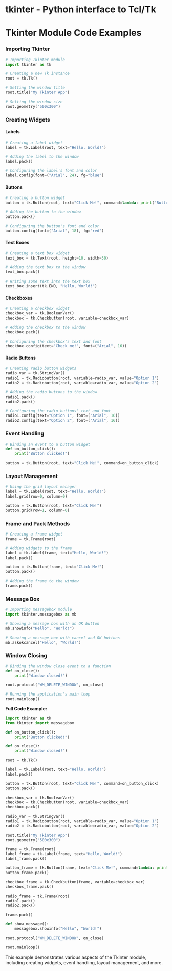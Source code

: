 # tkinter - Python interface to Tcl/Tk

**Tkinter Module Code Examples**
=====================================

### Importing Tkinter

```python
# Importing Tkinter module
import tkinter as tk

# Creating a new Tk instance
root = tk.Tk()

# Setting the window title
root.title("My Tkinter App")

# Setting the window size
root.geometry("500x300")
```

### Creating Widgets

#### Labels

```python
# Creating a label widget
label = tk.Label(root, text="Hello, World!")

# Adding the label to the window
label.pack()

# Configuring the label's font and color
label.config(font=("Arial", 24), fg="blue")
```

#### Buttons

```python
# Creating a button widget
button = tk.Button(root, text="Click Me!", command=lambda: print("Button clicked!"))

# Adding the button to the window
button.pack()

# Configuring the button's font and color
button.config(font=("Arial", 18), fg="red")
```

#### Text Boxes

```python
# Creating a text box widget
text_box = tk.Text(root, height=10, width=30)

# Adding the text box to the window
text_box.pack()

# Writing some text into the text box
text_box.insert(tk.END, "Hello, World!")
```

#### Checkboxes

```python
# Creating a checkbox widget
checkbox_var = tk.BooleanVar()
checkbox = tk.Checkbutton(root, variable=checkbox_var)

# Adding the checkbox to the window
checkbox.pack()

# Configuring the checkbox's text and font
checkbox.config(text="Check me!", font=("Arial", 16))
```

#### Radio Buttons

```python
# Creating radio button widgets
radio_var = tk.StringVar()
radio1 = tk.Radiobutton(root, variable=radio_var, value="Option 1")
radio2 = tk.Radiobutton(root, variable=radio_var, value="Option 2")

# Adding the radio buttons to the window
radio1.pack()
radio2.pack()

# Configuring the radio buttons' text and font
radio1.config(text="Option 1", font=("Arial", 16))
radio2.config(text="Option 2", font=("Arial", 16))
```

### Event Handling

```python
# Binding an event to a button widget
def on_button_click():
    print("Button clicked!")

button = tk.Button(root, text="Click Me!", command=on_button_click)
```

### Layout Management

```python
# Using the grid layout manager
label = tk.Label(root, text="Hello, World!")
label.grid(row=0, column=0)

button = tk.Button(root, text="Click Me!")
button.grid(row=1, column=0)
```

### Frame and Pack Methods

```python
# Creating a frame widget
frame = tk.Frame(root)

# Adding widgets to the frame
label = tk.Label(frame, text="Hello, World!")
label.pack()

button = tk.Button(frame, text="Click Me!")
button.pack()

# Adding the frame to the window
frame.pack()
```

### Message Box

```python
# Importing messagebox module
import tkinter.messagebox as mb

# Showing a message box with an OK button
mb.showinfo("Hello", "World!")

# Showing a message box with cancel and OK buttons
mb.askokcancel("Hello", "World!")
```

### Window Closing

```python
# Binding the window close event to a function
def on_close():
    print("Window closed!")

root.protocol("WM_DELETE_WINDOW", on_close)

# Running the application's main loop
root.mainloop()
```

**Full Code Example:**

```python
import tkinter as tk
from tkinter import messagebox

def on_button_click():
    print("Button clicked!")

def on_close():
    print("Window closed!")

root = tk.Tk()

label = tk.Label(root, text="Hello, World!")
label.pack()

button = tk.Button(root, text="Click Me!", command=on_button_click)
button.pack()

checkbox_var = tk.BooleanVar()
checkbox = tk.Checkbutton(root, variable=checkbox_var)
checkbox.pack()

radio_var = tk.StringVar()
radio1 = tk.Radiobutton(root, variable=radio_var, value="Option 1")
radio2 = tk.Radiobutton(root, variable=radio_var, value="Option 2")

root.title("My Tkinter App")
root.geometry("500x300")

frame = tk.Frame(root)
label_frame = tk.Label(frame, text="Hello, World!")
label_frame.pack()

button_frame = tk.Button(frame, text="Click Me!", command=lambda: print("Button clicked!"))
button_frame.pack()

checkbox_frame = tk.Checkbutton(frame, variable=checkbox_var)
checkbox_frame.pack()

radio_frame = tk.Frame(root)
radio1.pack()
radio2.pack()

frame.pack()

def show_message():
    messagebox.showinfo("Hello", "World!")

root.protocol("WM_DELETE_WINDOW", on_close)

root.mainloop()
```

This example demonstrates various aspects of the Tkinter module, including creating widgets, event handling, layout management, and more.
